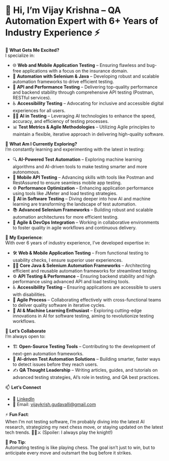 # 👋 Hi, I’m Vijay Krishna – QA Automation Expert with 6+ Years of Industry Experience ⚡

👀 **What Gets Me Excited?**  
I specialize in:
- 🌐 **Web and Mobile Application Testing** – Ensuring flawless and bug-free applications with a focus on the insurance domain.
- 🤖 **Automation with Selenium & Java** – Developing robust and scalable automation frameworks to drive efficient testing.
- 🚀 **API and Performance Testing** – Delivering top-quality performance and backend stability through comprehensive API testing (Postman, RESTful services).
- ♿ **Accessibility Testing** – Advocating for inclusive and accessible digital experiences for all users.
- 🤖💡 **AI in Testing** – Leveraging AI technologies to enhance the speed, accuracy, and efficiency of testing processes.
- 📊 **Test Metrics & Agile Methodologies** – Utilizing Agile principles to maintain a flexible, iterative approach in delivering high-quality software.

🌱 **What Am I Currently Exploring?**  
I’m constantly learning and experimenting with the latest in testing:
- 🔍 **AI-Powered Test Automation** – Exploring machine learning algorithms and AI-driven tools to make testing smarter and more autonomous.
- 📱 **Mobile API Testing** – Advancing skills with tools like Postman and RestAssured to ensure seamless mobile app testing.
- ⚙️ **Performance Optimization** – Enhancing application performance using tools like JMeter and load testing strategies.
- 🧠 **AI in Software Testing** – Diving deeper into how AI and machine learning are transforming the landscape of test automation.
- 📚 **Advanced Selenium Frameworks** – Building robust and scalable automation architectures for more efficient testing.
- 🔄 **Agile & DevOps Integration** – Working in collaborative environments to foster quality in agile workflows and continuous delivery.

💼 **My Experience**:  
With over 6 years of industry experience, I’ve developed expertise in:
- 🛠️ **Web & Mobile Application Testing** – From functional testing to usability checks, I ensure superior user experiences.
- 🧑‍💻 **Core Java & Selenium Automation Frameworks** – Architecting efficient and reusable automation frameworks for streamlined testing.
- ⚙️ **API Testing & Performance** – Ensuring backend stability and high performance using advanced API and load testing tools.
- ♿ **Accessibility Testing** – Ensuring applications are accessible to users with disabilities.
- 🔄 **Agile Process** – Collaborating effectively with cross-functional teams to deliver quality software in iterative cycles.
- 🤖 **AI & Machine Learning Enthusiast** – Exploring cutting-edge innovations in AI for software testing, aiming to revolutionize testing workflows.

💞 **Let’s Collaborate**  
I’m always open to:
- 🏗️ **Open-Source Testing Tools** – Contributing to the development of next-gen automation frameworks.
- 🧠 **AI-driven Test Automation Solutions** – Building smarter, faster ways to detect issues before they reach users.
- ✍️ **QA Thought Leadership** – Writing articles, guides, and tutorials on advanced testing strategies, AI’s role in testing, and QA best practices.

📫 **Let’s Connect**  
- 🔗 [LinkedIn](https://www.linkedin.com/in/vijaya-krishna-a5b365235/)  
- 📧 Email: vijaykrish.gudavalli@gmail.com  

⚡ **Fun Fact**:  
When I’m not testing software, I’m probably diving into the latest AI research, strategizing my next chess move, or staying updated on the latest tech trends. 🧙‍♂️⚔️ (Spoiler: I always play the knight!)

🚀 **Pro Tip**:  
Automating testing is like playing chess. The goal isn’t just to win, but to anticipate every move and outsmart the bug before it strikes.
